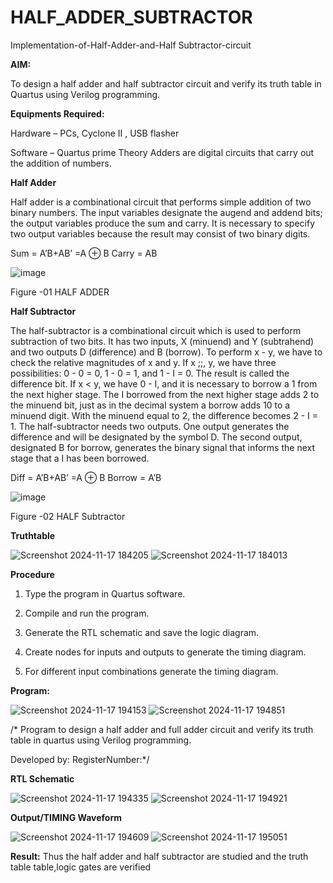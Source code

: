 # HALF_ADDER_SUBTRACTOR

Implementation-of-Half-Adder-and-Half Subtractor-circuit

**AIM:**

To design a half adder and half subtractor circuit and verify its truth table in Quartus using Verilog programming.

**Equipments Required:**

Hardware – PCs, Cyclone II , USB flasher 

Software – Quartus prime Theory Adders are digital circuits that carry out the addition of numbers.

**Half Adder**

Half adder is a combinational circuit that performs simple addition of two binary numbers. The input variables designate the augend and addend bits; the output variables produce the sum and carry. It is necessary to specify two output variables because the result may consist of two binary digits.

Sum = A’B+AB’ =A ⊕ B Carry = AB

![image](https://github.com/naavaneetha/HALF_ADDER_SUBTRACTOR/assets/154305477/bd4a0b2c-cdbc-4184-ab08-81578f121e1f)

Figure -01 HALF ADDER

**Half Subtractor**

The half-subtractor is a combinational circuit which is used to perform subtraction of two bits. It has two inputs, X (minuend) and Y (subtrahend) and two outputs D (difference) and B (borrow). To perform x - y, we have to check the relative magnitudes of x and y. If x ;;, y, we have three possibilities: 0 - 0 = 0, 1 - 0 = 1, and 1 - I = 0. The result is called the difference bit. If x < y, we have 0 - I, and it is necessary to borrow a 1 from the next higher stage. The I borrowed from the next higher stage adds 2 to the minuend bit, just as in the decimal system a borrow adds 10 to a minuend digit. With the minuend equal to 2, the difference becomes 2 - I = 1. The half-subtractor needs two outputs. One output generates the difference and will be designated by the symbol D. The second output, designated B for borrow, generates the binary signal that informs the next stage that a I has been borrowed. 

Diff = A’B+AB’ =A ⊕ B
Borrow = A’B

 ![image](https://github.com/naavaneetha/HALF_ADDER_SUBTRACTOR/assets/154305477/d76b099c-513f-4e7c-843a-e2fd028a531a)

Figure -02 HALF Subtractor

**Truthtable**

![Screenshot 2024-11-17 184205](https://github.com/user-attachments/assets/f09f3624-3341-4075-9df4-59d60433d108)
![Screenshot 2024-11-17 184013](https://github.com/user-attachments/assets/ef9c98e4-003e-4bbc-ab18-0c1e60a7f93f)



**Procedure**

1.	Type the program in Quartus software.

2.	Compile and run the program.

3.	Generate the RTL schematic and save the logic diagram.

4.	Create nodes for inputs and outputs to generate the timing diagram.

5.	For different input combinations generate the timing diagram.


**Program:**

![Screenshot 2024-11-17 194153](https://github.com/user-attachments/assets/ff6cf85a-4e01-4330-958e-7a2da16a882b)
![Screenshot 2024-11-17 194851](https://github.com/user-attachments/assets/61966e87-142d-4272-848a-1bdd865f4127)



/* Program to design a half adder and full adder circuit and verify its truth table in quartus using Verilog programming.

Developed by: RegisterNumber:*/

**RTL Schematic**

![Screenshot 2024-11-17 194335](https://github.com/user-attachments/assets/34c3db55-2f91-46ca-a7fa-ff22c33cbb6f)
![Screenshot 2024-11-17 194921](https://github.com/user-attachments/assets/60253bf7-4097-43f9-81e3-05059464957b)



**Output/TIMING Waveform**

![Screenshot 2024-11-17 194609](https://github.com/user-attachments/assets/7a6a28b1-5b4b-4663-8408-e5af7f97001f)
![Screenshot 2024-11-17 195051](https://github.com/user-attachments/assets/9e70d8c9-31e9-408a-bce8-f25f3bbf8f87)



**Result:**
Thus the half adder and half subtractor are studied and the truth table table,logic gates are verified
